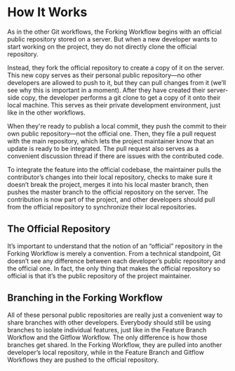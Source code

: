 # How It Works

As in the other Git workflows, the Forking Workflow begins with an official public repository stored on a server. But when a new developer wants to start working on the project, they do not directly clone the official repository.

Instead, they fork the official repository to create a copy of it on the server. This new copy serves as their personal public repository—no other developers are allowed to push to it, but they can pull changes from it (we’ll see why this is important in a moment). After they have created their server-side copy, the developer performs a git clone to get a copy of it onto their local machine. This serves as their private development environment, just like in the other workflows.

When they're ready to publish a local commit, they push the commit to their own public repository—not the official one. Then, they file a pull request with the main repository, which lets the project maintainer know that an update is ready to be integrated. The pull request also serves as a convenient discussion thread if there are issues with the contributed code.

To integrate the feature into the official codebase, the maintainer pulls the contributor’s changes into their local repository, checks to make sure it doesn’t break the project, merges it into his local master branch, then pushes the master branch to the official repository on the server. The contribution is now part of the project, and other developers should pull from the official repository to synchronize their local repositories.

## The Official Repository

It’s important to understand that the notion of an “official” repository in the Forking Workflow is merely a convention. From a technical standpoint, Git doesn’t see any difference between each developer’s public repository and the official one. In fact, the only thing that makes the official repository so official is that it’s the public repository of the project maintainer.

## Branching in the Forking Workflow

All of these personal public repositories are really just a convenient way to share branches with other developers. Everybody should still be using branches to isolate individual features, just like in the Feature Branch Workflow and the Gitflow Workflow. The only difference is how those branches get shared. In the Forking Workflow, they are pulled into another developer’s local repository, while in the Feature Branch and Gitflow Workflows they are pushed to the official repository.